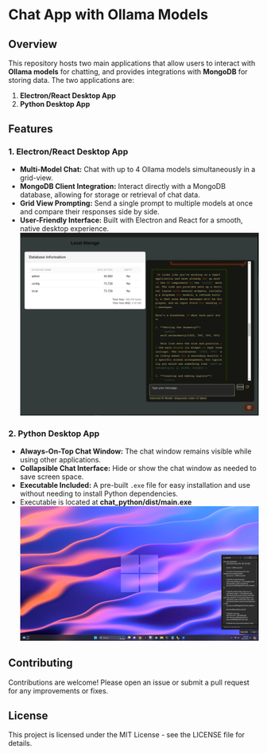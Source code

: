 # Chat App with Ollama Models

## Overview

This repository hosts two main applications that allow users to interact with **Ollama models** for chatting, and provides integrations with **MongoDB** for storing data. The two applications are:

1.  **Electron/React Desktop App**
2.  **Python Desktop App**

## Features

### 1\. Electron/React Desktop App

-   **Multi-Model Chat:** Chat with up to 4 Ollama models simultaneously in a grid-view.
-   **MongoDB Client Integration:** Interact directly with a MongoDB database, allowing for storage or retrieval of chat data.
-   **Grid View Prompting:** Send a single prompt to multiple models at once and compare their responses side by side.
-   **User-Friendly Interface:** Built with Electron and React for a smooth, native desktop experience.
![Electron/React App Screenshot](electron.png)

### 2\. Python Desktop App

-   **Always-On-Top Chat Window:** The chat window remains visible while using other applications.
-   **Collapsible Chat Interface:** Hide or show the chat window as needed to save screen space.
-   **Executable Included:** A pre-built `.exe` file for easy installation and use without needing to install Python dependencies.
-   Executable is located at **chat_python/dist/main.exe**
![Python App Screenshot](python.png)
## Contributing

Contributions are welcome! Please open an issue or submit a pull request for any improvements or fixes.

## License

This project is licensed under the MIT License - see the LICENSE file for details.

